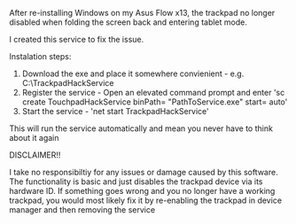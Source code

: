 After re-installing Windows on my Asus Flow x13, the trackpad no longer disabled when folding the screen back and entering tablet mode.

I created this service to fix the issue.

Instalation steps:

1. Download the exe and place it somewhere convienient - e.g. C:\TrackpadHackService
2. Register the service - Open an elevated command prompt and enter 'sc create TouchpadHackService binPath= "PathToService.exe" start= auto'
3. Start the service - 'net start TrackpadHackService'

This will run the service automatically and mean you never have to think about it again

DISCLAIMER!!

I take no responsibiltiy for any issues or damage caused by this software. The functionality is basic and just disables the trackpad device via its hardware ID. 
If something goes wrong and you no longer have a working trackpad, you would most likely fix it by re-enabling the trackpad in device manager and then removing the service
